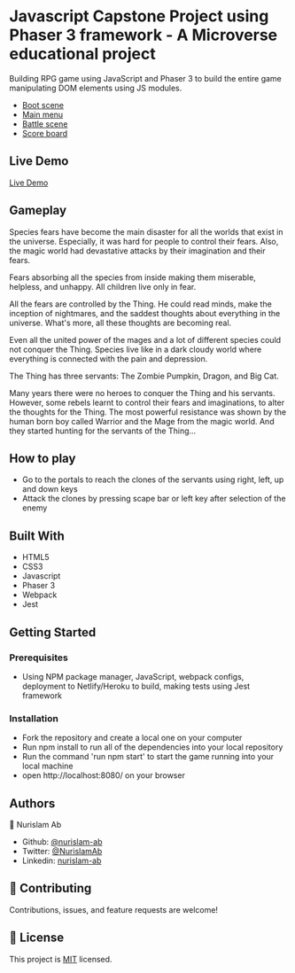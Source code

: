 # Javascript Capstone Project using Phaser 3 framework - A Microverse educational project

Building RPG game using JavaScript and Phaser 3 to build the entire game manipulating DOM elements using JS modules.

* [Boot scene](src/assets/images/1.png)
* [Main menu](src/assets/images/2.png)
* [Battle scene](src/assets/images/3.png)
* [Score board](src/assets/images/4.png)

## Live Demo

[Live Demo](https://adoring-noether-bdea9e.netlify.app/)

## Gameplay

Species fears have become the main disaster for all the worlds that exist in the universe. Especially, it was hard for people to control their fears. Also, the magic world had devastative attacks by their imagination and their fears. 

Fears absorbing all the species from inside making them miserable, helpless, and unhappy. All children live only in fear. 

All the fears are controlled by the Thing. He could read minds, make the inception of nightmares, and the saddest thoughts about everything in the universe. What's more, all these thoughts are becoming real. 

Even all the united power of the mages and a lot of different species could not conquer the Thing. Species live like in a dark cloudy world where everything is connected with the pain and depression. 

The Thing has three servants: The Zombie Pumpkin, Dragon, and Big Cat.

Many years there were no heroes to conquer the Thing and his servants. However, some rebels learnt to control their fears and imaginations, to alter the thoughts for the Thing. The most powerful resistance was shown by the human born boy called Warrior and the Mage from the magic world. And they started hunting for the servants of the Thing...


## How to play

- Go to the portals to reach the clones of the servants using right, left, up and down keys
- Attack the clones by pressing scape bar or left key after selection of the enemy


## Built With

-   HTML5
-   CSS3
-   Javascript
-   Phaser 3
-   Webpack
-   Jest

## Getting Started

### Prerequisites

- Using NPM package manager, JavaScript, webpack configs, deployment to Netlify/Heroku to build, making tests using Jest framework

### Installation

- Fork the repository and create a local one on your computer
- Run npm install to run all of the dependencies into your local repository
- Run the command 'run npm start' to start the game running into your local machine
- open http://localhost:8080/ on your browser

## Authors

👤 Nurislam Ab
- Github: [@nurislam-ab](https://github.com/nurislam-ab)
- Twitter: [@NurislamAb](https://twitter.com/NurislamAb)
- Linkedin: [nurislam-ab](https://www.linkedin.com/in/nurislam-ab/)

## 🤝 Contributing

Contributions, issues, and feature requests are welcome!

## 📝 License

This project is [MIT](LICENSE) licensed.